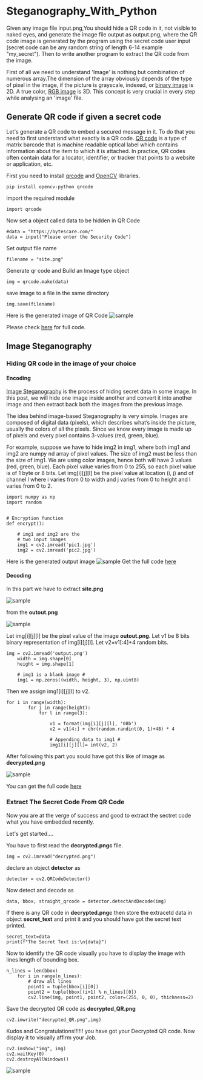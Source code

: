 # Steganography_With_Python
Given any image file input.png,You should hide a QR code in it, not visible to naked eyes, and generate the image file output as output.png, where the QR code image is generated by the program using the secret code user input (secret code can be any random string of length 6-14 example "my_secret"). Then to write another program to extract the QR code from the image.

First of all we need to understand 'Image' is nothing but combination of numerous array.The dimension of the array obviously depends of the type of pixel in the image, if the picture is grayscale, indexed, or [binary image](https://www.researchgate.net/figure/A-digital-image-is-a-2D-array-of-pixels-Each-pixel-is-characterised-by-its-x-y_fig1_221918148) is 2D. A true color, [RGB image](https://en.wikipedia.org/wiki/Color_image) is 3D. This concept is very crucial in every step while analysing an 'image' file.

## Generate QR code if given a secret code

Let's generate a QR code to embed a secured message in it. To do that you need to first understand what exactly is a QR code. [QR code](https://en.wikipedia.org/wiki/QR_code) is a type of matrix barcode that is machine readable optical label which contains information about the item to which it is attached. In practice, QR codes often contain data for a locator, identifier, or tracker that points to a website or application, etc.

First you need to install [qrcode](https://pypi.org/project/qrcode/) and [OpenCV](https://pypi.org/project/opencv-python/) libraries.

```
pip install opencv-python qrcode
```
import the required module
```
import qrcode
```
Now set a object called data to be hidden in QR Code 
```
#data = "https://bytescare.com/"
data = input("Please enter the Security Code")
```
Set output file name 
```
filename = "site.png"
```
Generate qr code  and Build an Image type object
```
img = qrcode.make(data)
```
save image to a file in the same directory 
```
img.save(filename)
```

Here is the generated image of QR Code ![sample](https://github.com/aks861999/Steganography_With_PyPy_Akash/blob/master/site%20(1).png)

Please check [here](https://github.com/aks861999/Steganography_With_PyPy_Akash/blob/master/Generate_QR_Code.py) for full code.

## Image Steganography
### Hiding QR code in the image of your choice
#### Encoding

[Image Steganography](https://www.geeksforgeeks.org/image-steganography-in-cryptography/) is the process of hiding secret data in some image. In this post, we will hide one image inside another and convert it into another image and then extract back both the images from the previous image.

The idea behind image-based Steganography is very simple. Images are composed of digital data (pixels), which describes what’s inside the picture, usually the colors of all the pixels. Since we know every image is made up of pixels and every pixel contains 3-values (red, green, blue).

For example, suppose we have to hide img2 in img1, where both img1 and img2 are numpy nd array of pixel values. The size of img2 must be less than the size of img1. We are using color images, hence both will have 3 values (red, green, blue). Each pixel value varies from 0 to 255, so each pixel value is of 1 byte or 8 bits. Let img[i][j][l] be the pixel value at location (i, j) and of channel l where i varies from 0 to width and j varies from 0 to height and l varies from 0 to 2.

```import cv2 
import numpy as np 
import random 
  
  
# Encryption function 
def encrypt(): 
      
    # img1 and img2 are the 
    # two input images 
    img1 = cv2.imread('pic1.jpg') 
    img2 = cv2.imread('pic2.jpg') 

```
Here is the generated output image ![sample](https://github.com/aks861999/Steganography_With_PyPy_Akash/blob/master/output.png)
Get the full code [here](https://github.com/aks861999/Steganography_With_PyPy_Akash/blob/master/hide%202_in_1.py)

#### Decoding
In this part we have to extract **site.png**



![sample](https://github.com/aks861999/Steganography_With_PyPy_Akash/blob/master/site%20(1).png)


from the **outout.png**


![sample](https://github.com/aks861999/Steganography_With_PyPy_Akash/blob/master/output.png)



Let img[i][j][l] be the pixel value of the image **outout.png**. Let v1 be 8 bits binary representation of img[i][j][l]. Let v2=v1[:4]+4 random bits.
```
img = cv2.imread('output.png') 
    width = img.shape[0] 
    height = img.shape[1] 
      
    # img1 is a blank image #
    img1 = np.zeros((width, height, 3), np.uint8)
```


Then we assign img1[i][j][l] to v2.

```
for i in range(width): 
        for j in range(height): 
            for l in range(3): 
            
                v1 = format(img[i][j][l], '08b') 
                v2 = v1[4:] + chr(random.randint(0, 1)+48) * 4
                
                # Appending data to img1 #
                img1[i][j][l]= int(v2, 2) 
```


After following this part you sould have got this like of image as **decrypted.png**


![sample](https://github.com/aks861999/Steganography_With_PyPy_Akash/blob/master/decrypted.png)



You can get the full code [here](https://github.com/aks861999/Steganography_With_PyPy_Akash/blob/master/Extract.py)


### Extract The Secret Code From QR Code

Now you are at the verge of success and good to extract the sectret code what you have embedded recently.

Let's get started....

You have to first read the **decrypted.pngc** file.
```
img = cv2.imread("decrypted.png")
```
declare an object **detector** as 
```
detector = cv2.QRCodeDetector()
```
Now detect and decode as 
```
data, bbox, straight_qrcode = detector.detectAndDecode(img)
```
If there is any QR code in **decrypted.pngc** then store the extracetd data in object **secret_text** and print it and you should have got the secret text printed.
```
secret_text=data
print(f"The Secret Text is:\n{data}")
```
Now to identify the QR code visually you have to display the image with lines length of bounding box.
```
n_lines = len(bbox)
    for i in range(n_lines):
        # draw all lines
        point1 = tuple(bbox[i][0])
        point2 = tuple(bbox[(i+1) % n_lines][0])
        cv2.line(img, point1, point2, color=(255, 0, 0), thickness=2)
```
Save the decrypted QR code as **decrypted_QR.png**
```
cv2.imwrite("decrypted_QR.png",img)
```

Kudos and Congratulations!!!!!! you have got your Decrypted QR code. Now display it to visually affirm your Job.
```
cv2.imshow("img", img)
cv2.waitKey(0)
cv2.destroyAllWindows()
```
![sample](https://github.com/aks861999/Steganography_With_PyPy_Akash/blob/master/decrypted_QR.png)
